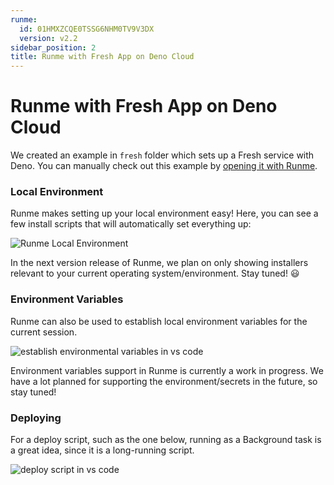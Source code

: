 ```yaml
---
runme:
  id: 01HMXZCQE0TSSG6NHM0TV9V3DX
  version: v2.2
sidebar_position: 2
title: Runme with Fresh App on Deno Cloud
---
```


# Runme with Fresh App on Deno Cloud

We created an example in `fresh` folder which sets up a Fresh service with Deno. You can manually check out this example by [opening it with Runme](https://runme.dev/api/runme?repository=https%3A%2F%2Fgithub.com%2Fstateful%2Fvscode-runme.git&fileToOpen=examples%2Ffresh%2FREADME.md).

### Local Environment

Runme makes setting up your local environment easy! Here, you can see a few install scripts that will automatically set everything up:

![Runme Local Environment](../../static/img/runme-local-enviroment.png)

In the next version release of Runme, we plan on only showing installers relevant to your current operating system/environment. Stay tuned! 😃

### Environment Variables

Runme can also be used to establish local environment variables for the current session.

![establish environmental variables in vs code](../../static/img/environmental-variables-vs-code.png)

Environment variables support in Runme is currently a work in progress. We have a lot planned for supporting the environment/secrets in the future, so stay tuned!

### Deploying

For a deploy script, such as the one below, running as a Background task is a great idea, since it is a long-running script.

![deploy script in vs code](../../static/img/deploying-a-script.png)
